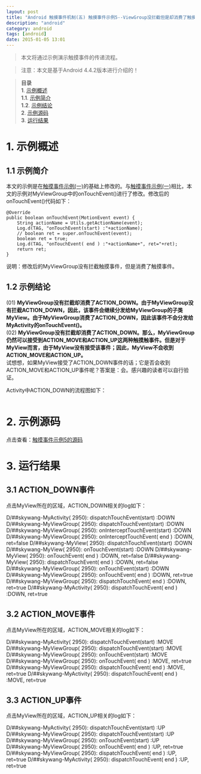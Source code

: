 ```yaml
---
layout: post
title: "Android 触摸事件机制(五) 触摸事件示例5--ViewGroup没拦截但是却消费了触摸事件"
description: "android"
category: android
tags: [android]
date: 2015-01-05 13:01
---
```



> 本文将通过示例演示触摸事件的传递流程。

> 注意：本文是基于Android 4.4.2版本进行介绍的！

> **目录**  
> **1**. [示例概述](#anchor1)  
> **1.1**. [示例简介](#anchor1_1)  
> **1.2**. [示例结论](#anchor1_2)  
> **2**. [示例源码](#anchor2)  
> **3**. [运行结果](#anchor3)  


<a name="anchor1"></a>
# 1. 示例概述

<a name="anchor1_1"></a>
## 1.1 示例简介

本文的示例是在[触摸事件示例(一)][link_android_event_sample01]的基础上修改的。与[触摸事件示例(一)][link_android_event_sample01]相比，本文的示例对MyViewGroup中的onTouchEvent()进行了修改。修改后的onTouchEvent()代码如下：


    @Override
    public boolean onTouchEvent(MotionEvent event) {
        String actionName = Utils.getActionName(event);
        Log.d(TAG, "onTouchEvent(start) :"+actionName);
        // boolean ret = super.onTouchEvent(event);
        boolean ret = true;
        Log.d(TAG, "onTouchEvent( end ) :"+actionName+", ret="+ret);
        return ret;
    }   

说明：修改后的MyViewGroup没有拦截触摸事件，但是消费了触摸事件。



<a name="anchor1_2"></a>
## 1.2 示例结论

(01) **MyViewGroup没有拦截却消费了ACTION_DOWN。由于MyViewGroup没有拦截ACTION_DOWN，因此，该事件会继续分发给MyViewGroup的子类MyView。由于MyViewGroup消费了ACTION_DOWN，因此该事件不会分发给MyActivity的onTouchEvent()。**  
(02) **MyViewGroup没有拦截却消费了ACTION_DOWN。那么，MyViewGroup仍然可以接受到ACTION_MOVE和ACTION_UP这两种触摸触事件。但是对于MyView而言，由于MyView没有接受该事件；因此，MyView不会收到ACTION_MOVE和ACTION_UP。**  
   试想想，如果MyView接受了ACTION_DOWN事件的话；它是否会收到ACTION_MOVE和ACTION_UP事件呢？答案是：会。感兴趣的读者可以自行验证。

Activity中ACTION_DOWN的流程图如下：

<a href="https://raw.githubusercontent.com/wangkuiwu/android_applets/master/os/pic/event/event05.jpg"><img src="https://raw.githubusercontent.com/wangkuiwu/android_applets/master/os/pic/event/event05.jpg" alt="" /></a>

<a name="anchor2"></a>
# 2. 示例源码

点击查看：[触摸事件示例5的源码][link_android_event_sample05]


<a name="anchor3"></a>
# 3. 运行结果

## 3.1 ACTION_DOWN事件

点击MyView所在的区域，ACTION_DOWN相关的log如下：

D/##skywang-MyActivity( 2950): dispatchTouchEvent(start) :DOWN
D/##skywang-MyViewGroup( 2950): dispatchTouchEvent(start) :DOWN
D/##skywang-MyViewGroup( 2950): onInterceptTouchEvent(start) :DOWN
D/##skywang-MyViewGroup( 2950): onInterceptTouchEvent( end ) :DOWN, ret=false
D/##skywang-MyView( 2950): dispatchTouchEvent(start) :DOWN
D/##skywang-MyView( 2950): onTouchEvent(start) :DOWN
D/##skywang-MyView( 2950): onTouchEvent( end ) :DOWN, ret=false
D/##skywang-MyView( 2950): dispatchTouchEvent( end ) :DOWN, ret=false
D/##skywang-MyViewGroup( 2950): onTouchEvent(start) :DOWN
D/##skywang-MyViewGroup( 2950): onTouchEvent( end ) :DOWN, ret=true
D/##skywang-MyViewGroup( 2950): dispatchTouchEvent( end ) :DOWN, ret=true
D/##skywang-MyActivity( 2950): dispatchTouchEvent( end ) :DOWN, ret=true




## 3.2 ACTION_MOVE事件

点击MyView所在的区域，ACTION_MOVE相关的log如下：

D/##skywang-MyActivity( 2950): dispatchTouchEvent(start) :MOVE
D/##skywang-MyViewGroup( 2950): dispatchTouchEvent(start) :MOVE
D/##skywang-MyViewGroup( 2950): onTouchEvent(start) :MOVE
D/##skywang-MyViewGroup( 2950): onTouchEvent( end ) :MOVE, ret=true
D/##skywang-MyViewGroup( 2950): dispatchTouchEvent( end ) :MOVE, ret=true
D/##skywang-MyActivity( 2950): dispatchTouchEvent( end ) :MOVE, ret=true


## 3.3 ACTION_UP事件

点击MyView所在的区域，ACTION_UP相关的log如下：

D/##skywang-MyActivity( 2950): dispatchTouchEvent(start) :UP
D/##skywang-MyViewGroup( 2950): dispatchTouchEvent(start) :UP
D/##skywang-MyViewGroup( 2950): onTouchEvent(start) :UP
D/##skywang-MyViewGroup( 2950): onTouchEvent( end ) :UP, ret=true
D/##skywang-MyViewGroup( 2950): dispatchTouchEvent( end ) :UP, ret=true
D/##skywang-MyActivity( 2950): dispatchTouchEvent( end ) :UP, ret=true


[link_android_event_sample01]: https://github.com/wangkuiwu/android_applets/tree/master/api_guide/app_components/events/01_event_default/EventTest
[link_android_event_sample02]: https://github.com/wangkuiwu/android_applets/tree/master/api_guide/app_components/events/02_event_view/EventTest
[link_android_event_sample03]: https://github.com/wangkuiwu/android_applets/tree/master/api_guide/app_components/events/03_event_viewgourp/EventTest
[link_android_event_sample04]: https://github.com/wangkuiwu/android_applets/tree/master/api_guide/app_components/events/04_event_viewgourp/EventTest
[link_android_event_sample05]: https://github.com/wangkuiwu/android_applets/tree/master/api_guide/app_components/events/05_event_viewgourp/EventTest


